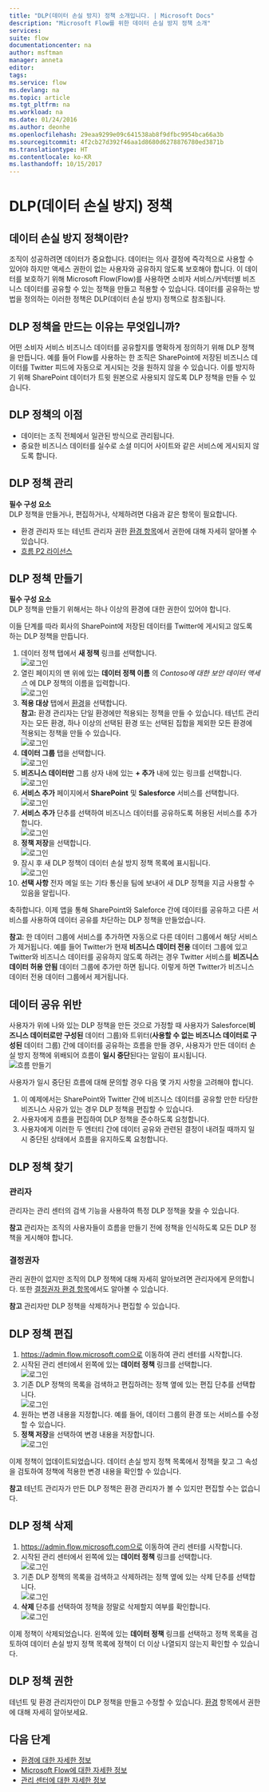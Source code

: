 ```yaml
---
title: "DLP(데이터 손실 방지) 정책 소개입니다. | Microsoft Docs"
description: "Microsoft Flow를 위한 데이터 손실 방지 정책 소개"
services: 
suite: flow
documentationcenter: na
author: msftman
manager: anneta
editor: 
tags: 
ms.service: flow
ms.devlang: na
ms.topic: article
ms.tgt_pltfrm: na
ms.workload: na
ms.date: 01/24/2016
ms.author: deonhe
ms.openlocfilehash: 29eaa9299e09c641538ab8f9dfbc9954bca66a3b
ms.sourcegitcommit: 4f2cb27d392f46aa1d8680d6278876780ed3871b
ms.translationtype: HT
ms.contentlocale: ko-KR
ms.lasthandoff: 10/15/2017
---
```

# <a name="data-loss-prevention-dlp-policies"></a>DLP(데이터 손실 방지) 정책
## <a name="what-is-a-data-loss-prevention-policy"></a>데이터 손실 방지 정책이란?
조직이 성공하려면 데이터가 중요합니다. 데이터는 의사 결정에 즉각적으로 사용할 수 있어야 하지만 액세스 권한이 없는 사용자와 공유하지 않도록 보호해야 합니다. 이 데이터를 보호하기 위해 Microsoft Flow(Flow)를 사용하면 소비자 서비스/커넥터별 비즈니스 데이터를 공유할 수 있는 정책을 만들고 적용할 수 있습니다. 데이터를 공유하는 방법을 정의하는 이러한 정책은 DLP(데이터 손실 방지) 정책으로 참조됩니다.

## <a name="why-create-a-dlp-policy"></a>DLP 정책을 만드는 이유는 무엇입니까?
어떤 소비자 서비스 비즈니스 데이터를 공유할지를 명확하게 정의하기 위해 DLP 정책을 만듭니다. 예를 들어 Flow를 사용하는 한 조직은 SharePoint에 저장된 비즈니스 데이터를 Twitter 피드에 자동으로 게시되는 것을 원하지 않을 수 있습니다. 이를 방지하기 위해 SharePoint 데이터가 트윗 원본으로 사용되지 않도록 DLP 정책을 만들 수 있습니다.

## <a name="benefits-of-a-dlp-policy"></a>DLP 정책의 이점
* 데이터는 조직 전체에서 일관된 방식으로 관리됩니다.  
* 중요한 비즈니스 데이터를 실수로 소셜 미디어 사이트와 같은 서비스에 게시되지 않도록 합니다.   

## <a name="managing-dlp-policies"></a>DLP 정책 관리
**필수 구성 요소**  
DLP 정책을 만들거나, 편집하거나, 삭제하려면 다음과 같은 항목이 필요합니다. 

* 환경 관리자 또는 테넌트 관리자 권한 [환경 항목](environments-overview-admin.md)에서 권한에 대해 자세히 알아볼 수 있습니다.  
* [흐름 P2 라이선스](billing-questions.md)  

## <a name="create-a-dlp-policy"></a>DLP 정책 만들기
**필수 구성 요소**  
DLP 정책을 만들기 위해서는 하나 이상의 환경에 대한 권한이 있어야 합니다.  

이들 단계를 따라 회사의 SharePoint에 저장된 데이터를 Twitter에 게시되고 않도록 하는 DLP 정책을 만듭니다.  

1. 데이터 정책 탭에서 **새 정책** 링크를 선택합니다.  
   ![로그인](./media/prevent-data-loss/create-policy-1.png)    
2. 열린 페이지의 맨 위에 있는 **데이터 정책 이름** 의 *Contoso에 대한 보안 데이터 액세스* 에 DLP 정책의 이름을 입력합니다.   
   ![로그인](./media/prevent-data-loss/create-policy-2.png)  
3. **적용 대상** 탭에서 [환경](environments-overview-admin.md)을 선택합니다.  
   **참고:** 환경 관리자는 단일 환경에만 적용되는 정책을 만들 수 있습니다. 테넌트 관리자는 모든 환경, 하나 이상의 선택된 환경 또는 선택된 집합을 제외한 모든 환경에 적용되는 정책을 만들 수 있습니다.  
   ![로그인](./media/prevent-data-loss/create-policy-3.png)  
4. **데이터 그룹** 탭을 선택합니다.  
   ![로그인](./media/prevent-data-loss/create-policy-4.png)  
5. **비즈니스 데이터만** 그룹 상자 내에 있는 **+ 추가** 내에 있는 링크를 선택합니다.    
   ![로그인](./media/prevent-data-loss/create-policy-5.png)  
6. **서비스 추가** 페이지에서 **SharePoint** 및 **Salesforce** 서비스를 선택합니다.  
   ![로그인](./media/prevent-data-loss/create-policy-6.png)  
7. **서비스 추가** 단추를 선택하여 비즈니스 데이터를 공유하도록 허용된 서비스를 추가합니다.    
   ![로그인](./media/prevent-data-loss/create-policy-7.png)  
8. **정책 저장**을 선택합니다.  
   ![로그인](./media/prevent-data-loss/create-policy-8.png)  
9. 잠시 후 새 DLP 정책이 데이터 손실 방지 정책 목록에 표시됩니다.  
   ![로그인](./media/prevent-data-loss/create-policy-9.png)  
10. **선택 사항** 전자 메일 또는 기타 통신을 팀에 보내어 새 DLP 정책을 지금 사용할 수 있음을 알립니다.

축하합니다. 이제 앱을 통해 SharePoint와 Saleforce 간에 데이터를 공유하고 다른 서비스를 사용하여 데이터 공유를 차단하는 DLP 정책을 만들었습니다.  

**참고**: 한 데이터 그룹에 서비스를 추가하면 자동으로 다른 데이터 그룹에서 해당 서비스가 제거됩니다. 예를 들어 Twitter가 현재 **비즈니스 데이터 전용** 데이터 그룹에 있고 Twitter와 비즈니스 데이터를 공유하지 않도록 하려는 경우 Twitter 서비스를 **비즈니스 데이터 허용 안됨** 데이터 그룹에 추가만 하면 됩니다. 이렇게 하면 Twitter가 비즈니스 데이터 전용 데이터 그룹에서 제거됩니다.  

## <a name="data-sharing-violations"></a>데이터 공유 위반
사용자가 위에 나와 있는 DLP 정책을 만든 것으로 가정할 때 사용자가 Salesforce(**비즈니스 데이터로만 구성된** 데이터 그룹)와 트위터(**사용할 수 없는 비즈니스 데이터로 구성된** 데이터 그룹) 간에 데이터를 공유하는 흐름을 만들 경우, 사용자가 만든 데이터 손실 방지 정책에 위배되어 흐름이 **일시 중단**된다는 알림이 표시됩니다.  
![흐름 만들기](./media/prevent-data-loss/10.png)  

사용자가 일시 중단된 흐름에 대해 문의할 경우 다음 몇 가지 사항을 고려해야 합니다.  

1. 이 예제에서는 SharePoint와 Twitter 간에 비즈니스 데이터를 공유할 만한 타당한 비즈니스 사유가 있는 경우 DLP 정책을 편집할 수 있습니다.  
2. 사용자에게 흐름을 편집하여 DLP 정책을 준수하도록 요청합니다.  
3. 사용자에게 이러한 두 엔터티 간에 데이터 공유와 관련된 결정이 내려질 때까지 일시 중단된 상태에서 흐름을 유지하도록 요청합니다.  

## <a name="find-a-dlp-policy"></a>DLP 정책 찾기
### <a name="admins"></a>관리자
관리자는 관리 센터의 검색 기능을 사용하여 특정 DLP 정책을 찾을 수 있습니다.  

**참고** 관리자는 조직의 사용자들이 흐름을 만들기 전에 정책을 인식하도록 모든 DLP 정책을 게시해야 합니다.

### <a name="makers"></a>결정권자
관리 권한이 없지만 조직의 DLP 정책에 대해 자세히 알아보려면 관리자에게 문의합니다. 또한 [결정권자 환경 항목](environments-overview-maker.md)에서도 알아볼 수 있습니다.  

**참고** 관리자만 DLP 정책을 삭제하거나 편집할 수 있습니다.  

## <a name="edit-a-dlp-policy"></a>DLP 정책 편집
1. https://admin.flow.microsoft.com으로 이동하여 관리 센터를 시작합니다.  
2. 시작된 관리 센터에서 왼쪽에 있는 **데이터 정책** 링크를 선택합니다.  
   ![로그인](./media/prevent-data-loss/2.png)  
3. 기존 DLP 정책의 목록을 검색하고 편집하려는 정책 옆에 있는 편집 단추를 선택합니다.  
   ![로그인](./media/prevent-data-loss/3.png)  
4. 원하는 변경 내용을 지정합니다. 예를 들어, 데이터 그룹의 환경 또는 서비스를 수정할 수 있습니다.  
5. **정책 저장**을 선택하여 변경 내용을 저장합니다.  
   ![로그인](./media/prevent-data-loss/create-policy-8.png)  

이제 정책이 업데이트되었습니다. 데이터 손실 방지 정책 목록에서 정책을 찾고 그 속성을 검토하여 정책에 적용한 변경 내용을 확인할 수 있습니다.   

**참고** 테넌트 관리자가 만든 DLP 정책은 환경 관리자가 볼 수 있지만 편집할 수는 없습니다.  

## <a name="delete-a-dlp-policy"></a>DLP 정책 삭제
1. https://admin.flow.microsoft.com으로 이동하여 관리 센터를 시작합니다.  
2. 시작된 관리 센터에서 왼쪽에 있는 **데이터 정책** 링크를 선택합니다.  
   ![로그인](./media/prevent-data-loss/2.png)  
3. 기존 DLP 정책의 목록을 검색하고 삭제하려는 정책 옆에 있는 삭제 단추를 선택합니다.  
   ![로그인](./media/prevent-data-loss/3-delete.png)  
4. **삭제** 단추를 선택하여 정책을 정말로 삭제할지 여부를 확인합니다.  
   ![로그인](./media/prevent-data-loss/4.png)  

이제 정책이 삭제되었습니다. 왼쪽에 있는 **데이터 정책** 링크를 선택하고 정책 목록을 검토하여 데이터 손실 방지 정책 목록에 정책이 더 이상 나열되지 않는지 확인할 수 있습니다.   

## <a name="dlp-policy-permissions"></a>DLP 정책 권한
테넌트 및 환경 관리자만이 DLP 정책을 만들고 수정할 수 있습니다. [환경](environments-overview-admin.md) 항목에서 권한에 대해 자세히 알아보세요.  

## <a name="next-steps"></a>다음 단계
* [환경에 대한 자세한 정보](environments-overview-admin.md)  
* [Microsoft Flow에 대한 자세한 정보](getting-started.md)  
* [관리 센터에 대한 자세한 정보](introduction-to-the-admin-center.md)  

